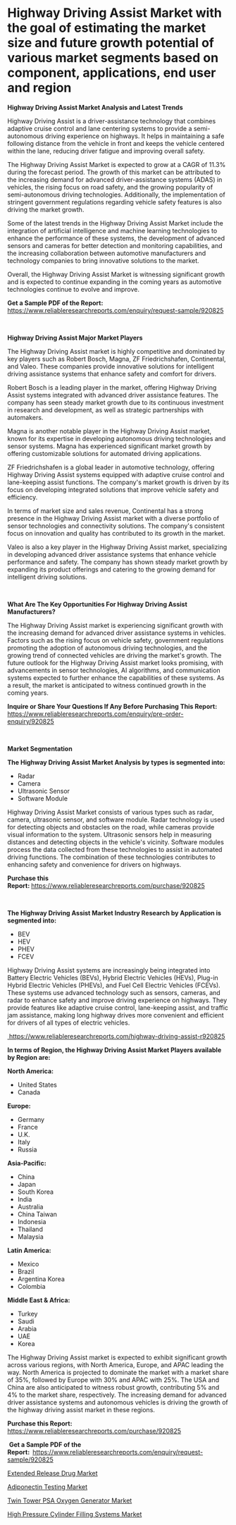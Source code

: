 <p><h1>Highway Driving Assist Market with the goal of estimating the market size and future growth potential of various market segments based on component, applications, end user and region</h1></p><p><strong>Highway Driving Assist Market Analysis and Latest Trends</strong></p>
<p><p>Highway Driving Assist is a driver-assistance technology that combines adaptive cruise control and lane centering systems to provide a semi-autonomous driving experience on highways. It helps in maintaining a safe following distance from the vehicle in front and keeps the vehicle centered within the lane, reducing driver fatigue and improving overall safety.</p><p>The Highway Driving Assist Market is expected to grow at a CAGR of 11.3% during the forecast period. The growth of this market can be attributed to the increasing demand for advanced driver-assistance systems (ADAS) in vehicles, the rising focus on road safety, and the growing popularity of semi-autonomous driving technologies. Additionally, the implementation of stringent government regulations regarding vehicle safety features is also driving the market growth.</p><p>Some of the latest trends in the Highway Driving Assist Market include the integration of artificial intelligence and machine learning technologies to enhance the performance of these systems, the development of advanced sensors and cameras for better detection and monitoring capabilities, and the increasing collaboration between automotive manufacturers and technology companies to bring innovative solutions to the market.</p><p>Overall, the Highway Driving Assist Market is witnessing significant growth and is expected to continue expanding in the coming years as automotive technologies continue to evolve and improve.</p></p>
<p><strong>Get a Sample PDF of the Report:&nbsp;</strong> <a href="https://www.reliableresearchreports.com/enquiry/request-sample/920825">https://www.reliableresearchreports.com/enquiry/request-sample/920825</a></p>
<p>&nbsp;</p>
<p><strong>Highway Driving Assist Major Market Players</strong></p>
<p><p>The Highway Driving Assist market is highly competitive and dominated by key players such as Robert Bosch, Magna, ZF Friedrichshafen, Continental, and Valeo. These companies provide innovative solutions for intelligent driving assistance systems that enhance safety and comfort for drivers.</p><p>Robert Bosch is a leading player in the market, offering Highway Driving Assist systems integrated with advanced driver assistance features. The company has seen steady market growth due to its continuous investment in research and development, as well as strategic partnerships with automakers.</p><p>Magna is another notable player in the Highway Driving Assist market, known for its expertise in developing autonomous driving technologies and sensor systems. Magna has experienced significant market growth by offering customizable solutions for automated driving applications.</p><p>ZF Friedrichshafen is a global leader in automotive technology, offering Highway Driving Assist systems equipped with adaptive cruise control and lane-keeping assist functions. The company's market growth is driven by its focus on developing integrated solutions that improve vehicle safety and efficiency.</p><p>In terms of market size and sales revenue, Continental has a strong presence in the Highway Driving Assist market with a diverse portfolio of sensor technologies and connectivity solutions. The company's consistent focus on innovation and quality has contributed to its growth in the market.</p><p>Valeo is also a key player in the Highway Driving Assist market, specializing in developing advanced driver assistance systems that enhance vehicle performance and safety. The company has shown steady market growth by expanding its product offerings and catering to the growing demand for intelligent driving solutions.</p></p>
<p>&nbsp;</p>
<p><strong>What Are The Key Opportunities For Highway Driving Assist Manufacturers?</strong></p>
<p><p>The Highway Driving Assist market is experiencing significant growth with the increasing demand for advanced driver assistance systems in vehicles. Factors such as the rising focus on vehicle safety, government regulations promoting the adoption of autonomous driving technologies, and the growing trend of connected vehicles are driving the market's growth. The future outlook for the Highway Driving Assist market looks promising, with advancements in sensor technologies, AI algorithms, and communication systems expected to further enhance the capabilities of these systems. As a result, the market is anticipated to witness continued growth in the coming years.</p></p>
<p><strong>Inquire or Share Your Questions If Any Before Purchasing This Report:</strong> <a href="https://www.reliableresearchreports.com/enquiry/pre-order-enquiry/920825">https://www.reliableresearchreports.com/enquiry/pre-order-enquiry/920825</a></p>
<p>&nbsp;</p>
<p><strong>Market Segmentation</strong></p>
<p><strong>The Highway Driving Assist Market Analysis by types is segmented into:</strong></p>
<p><ul><li>Radar</li><li>Camera</li><li>Ultrasonic Sensor</li><li>Software Module</li></ul></p>
<p><p>Highway Driving Assist Market consists of various types such as radar, camera, ultrasonic sensor, and software module. Radar technology is used for detecting objects and obstacles on the road, while cameras provide visual information to the system. Ultrasonic sensors help in measuring distances and detecting objects in the vehicle's vicinity. Software modules process the data collected from these technologies to assist in automated driving functions. The combination of these technologies contributes to enhancing safety and convenience for drivers on highways.</p></p>
<p><strong>Purchase this Report:&nbsp;</strong><a href="https://www.reliableresearchreports.com/purchase/920825">https://www.reliableresearchreports.com/purchase/920825</a></p>
<p>&nbsp;</p>
<p><strong>The Highway Driving Assist Market Industry Research by Application is segmented into:</strong></p>
<p><ul><li>BEV</li><li>HEV</li><li>PHEV</li><li>FCEV</li></ul></p>
<p><p>Highway Driving Assist systems are increasingly being integrated into Battery Electric Vehicles (BEVs), Hybrid Electric Vehicles (HEVs), Plug-in Hybrid Electric Vehicles (PHEVs), and Fuel Cell Electric Vehicles (FCEVs). These systems use advanced technology such as sensors, cameras, and radar to enhance safety and improve driving experience on highways. They provide features like adaptive cruise control, lane-keeping assist, and traffic jam assistance, making long highway drives more convenient and efficient for drivers of all types of electric vehicles.</p></p>
<p><a href="https://www.reliableresearchreports.com/highway-driving-assist-r920825">&nbsp;https://www.reliableresearchreports.com/highway-driving-assist-r920825</a></p>
<p><strong>In terms of Region, the Highway Driving Assist Market Players available by Region are:</strong></p>
<p>
    <p> <strong> North America: </strong>
        <ul>
            <li>United States</li>
            <li>Canada</li>
        </ul>
        </p> 
    <p> <strong> Europe: </strong>
        <ul>
            <li>Germany</li>
            <li>France</li>
            <li>U.K.</li>
            <li>Italy</li>
            <li>Russia</li>
        </ul>
        </p> 
    <p> <strong> Asia-Pacific: </strong>
        <ul>
            <li>China</li>
            <li>Japan</li>
            <li>South Korea</li>
            <li>India</li>
            <li>Australia</li>
            <li>China Taiwan</li>
            <li>Indonesia</li>
            <li>Thailand</li>
            <li>Malaysia</li>
        </ul>
        </p> 
    <p> <strong> Latin America: </strong>
        <ul>
            <li>Mexico</li>
            <li>Brazil</li>
            <li>Argentina Korea</li>
            <li>Colombia</li>
        </ul>
        </p> 
    <p> <strong> Middle East & Africa: </strong>
        <ul>
            <li>Turkey</li>
            <li>Saudi</li>
            <li>Arabia</li>
            <li>UAE</li>
            <li>Korea</li>
        </ul>
    </p>
    </p>
<p><p>The Highway Driving Assist market is expected to exhibit significant growth across various regions, with North America, Europe, and APAC leading the way. North America is projected to dominate the market with a market share of 35%, followed by Europe with 30% and APAC with 25%. The USA and China are also anticipated to witness robust growth, contributing 5% and 4% to the market share, respectively. The increasing demand for advanced driver assistance systems and autonomous vehicles is driving the growth of the highway driving assist market in these regions.</p></p>
<p><strong>Purchase this Report: </strong><a href="https://www.reliableresearchreports.com/purchase/920825">https://www.reliableresearchreports.com/purchase/920825</a></p>
<p>&nbsp;<strong>Get a Sample PDF of the Report:&nbsp;&nbsp;</strong><a href="https://www.reliableresearchreports.com/enquiry/request-sample/920825">https://www.reliableresearchreports.com/enquiry/request-sample/920825</a></p>
<p><strong></strong></p>
<p><p><a href="https://github.com/AKSHATREPORTPRIME/Market-Research-Report-List-4/blob/main/extended-release-drug-market.md">Extended Release Drug Market</a></p><p><a href="https://github.com/MaraKoelpin2023/Market-Research-Report-List-1/blob/main/adiponectin-testing-market.md">Adiponectin Testing Market</a></p><p><a href="https://www.linkedin.com/pulse/twin-tower-psa-oxygen-generator-market-size-cagr-trends-t6vfc">Twin Tower PSA Oxygen Generator Market</a></p><p><a href="https://www.linkedin.com/pulse/analyzing-high-pressure-cylinder-filling-systems-market-global-j772c?trackingId=qu%2FJJrTyPNe78oKtulZ2jw%3D%3D">High Pressure Cylinder Filling Systems Market</a></p></p>